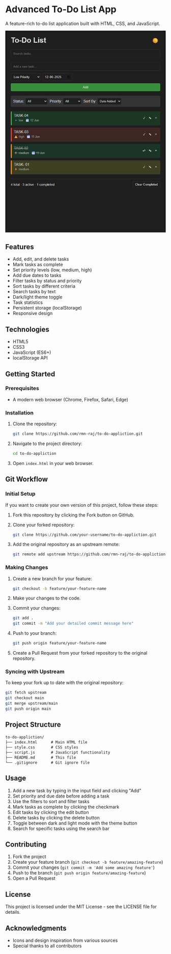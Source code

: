 # Advanced To-Do List App

A feature-rich to-do list application built with HTML, CSS, and JavaScript.

![To-Do App Screenshot](./Screenshot%202025-06-11%20003939.png)

## Features

- Add, edit, and delete tasks
- Mark tasks as complete
- Set priority levels (low, medium, high)
- Add due dates to tasks
- Filter tasks by status and priority
- Sort tasks by different criteria
- Search tasks by text
- Dark/light theme toggle
- Task statistics
- Persistent storage (localStorage)
- Responsive design

## Technologies

- HTML5
- CSS3
- JavaScript (ES6+)
- localStorage API

## Getting Started

### Prerequisites

- A modern web browser (Chrome, Firefox, Safari, Edge)

### Installation

1. Clone the repository:
   ```bash
   git clone https://github.com/rmn-raj/to-do-appliction.git
   ```

2. Navigate to the project directory:
   ```bash
   cd to-do-appliction
   ```

3. Open `index.html` in your web browser.

## Git Workflow

### Initial Setup

If you want to create your own version of this project, follow these steps:

1. Fork this repository by clicking the Fork button on GitHub.

2. Clone your forked repository:
   ```bash
   git clone https://github.com/your-username/to-do-appliction.git
   ```

3. Add the original repository as an upstream remote:
   ```bash
   git remote add upstream https://github.com/rmn-raj/to-do-appliction.git
   ```

### Making Changes

1. Create a new branch for your feature:
   ```bash
   git checkout -b feature/your-feature-name
   ```

2. Make your changes to the code.

3. Commit your changes:
   ```bash
   git add .
   git commit -m "Add your detailed commit message here"
   ```

4. Push to your branch:
   ```bash
   git push origin feature/your-feature-name
   ```

5. Create a Pull Request from your forked repository to the original repository.

### Syncing with Upstream

To keep your fork up to date with the original repository:

```bash
git fetch upstream
git checkout main
git merge upstream/main
git push origin main
```

## Project Structure

```
to-do-appliction/
├── index.html      # Main HTML file
├── style.css       # CSS styles
├── script.js       # JavaScript functionality
├── README.md       # This file
└── .gitignore      # Git ignore file
```

## Usage

1. Add a new task by typing in the input field and clicking "Add"
2. Set priority and due date before adding a task
3. Use the filters to sort and filter tasks
4. Mark tasks as complete by clicking the checkmark
5. Edit tasks by clicking the edit button
6. Delete tasks by clicking the delete button
7. Toggle between dark and light mode with the theme button
8. Search for specific tasks using the search bar

## Contributing

1. Fork the project
2. Create your feature branch (`git checkout -b feature/amazing-feature`)
3. Commit your changes (`git commit -m 'Add some amazing feature'`)
4. Push to the branch (`git push origin feature/amazing-feature`)
5. Open a Pull Request

## License

This project is licensed under the MIT License - see the LICENSE file for details.

## Acknowledgments

- Icons and design inspiration from various sources
- Special thanks to all contributors 
